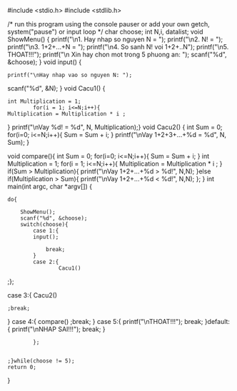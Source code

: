 #include <stdio.h>
#include <stdlib.h>

/* run this program using the console pauser or add your own getch, system("pause") or input loop */
char choose;
	int N,i, datalist;
void ShowMenu() {
		printf("\n1. Hay nhap so nguyen N = ");
		printf("\n2. N! = ");
		printf("\n3. 1+2+...+N = ");
		printf("\n4. So sanh N! voi 1+2+..N");
		printf("\n5. THOAT!!!");
		printf("\n Xin hay chon mot trong 5 phuong an: ");
		scanf("%d", &choose);
}
void input() {
	

	printf("\nHay nhap vao so nguyen N: ");
scanf("%d", &N);
}
void Cacu1() {

	int Multiplication = 1;
			for(i = 1; i<=N;i++){
	Multiplication = Multiplication * i ;
}
printf("\nVay %d! = %d", N, Multiplication);}
void Cacu2() {
	int Sum = 0;
	for(i=0; i<=N;i++){
		Sum = Sum + i;
	}
	printf("\nVay 1+2+3+...+%d = %d", N, Sum);
}

void compare(){
	int Sum = 0;
	for(i=0; i<=N;i++){
		Sum = Sum + i;
	}
int Multiplication = 1;
			for(i = 1; i<=N;i++){
	Multiplication = Multiplication * i ;
}
	if(Sum > Multiplication){
		printf("\nVay 1+2+...+%d > %d!", N,N);
	}else if(Multiplication > Sum){
		printf("\nVay 1+2+...+%d < %d!", N,N);
	};
}
int main(int argc, char *argv[]) {

	do{
		
		ShowMenu();
		scanf("%d", &choose);
		switch(choose){
			case 1:{
			input();

				break;
			}
			case 2:{
					Cacu1()
;};

case 3:{
	Cacu2()
	
	;break;
}
case 4:{
compare()
	;break;
}
case 5:{
printf("\nTHOAT!!!");
	break;
}default:{
printf("\nNHAP SAI!!!");
break;
}

	

				
				
			};
			
		
	;}while(choose != 5);
	return 0;
}

